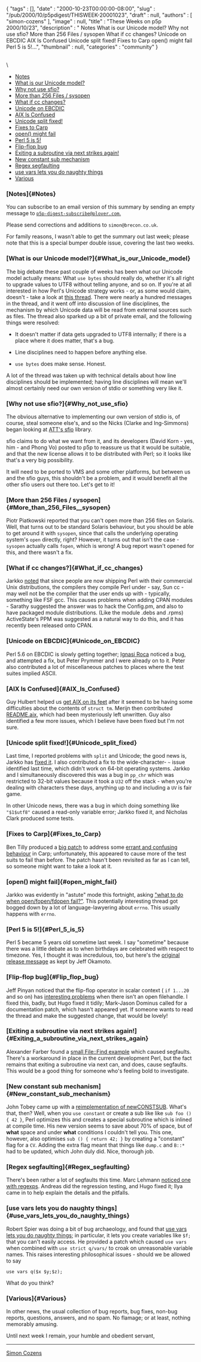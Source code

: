 {
   "tags" : [],
   "date" : "2000-10-23T00:00:00-08:00",
   "slug" : "/pub/2000/10/p5pdigest/THISWEEK-20001023",
   "draft" : null,
   "authors" : [
      "simon-cozens"
   ],
   "image" : null,
   "title" : "These Weeks on p5p 2000/10/23",
   "description" : " Notes What is our Unicode model? Why not use sfio? More than 256 Files / sysopen What if cc changes? Unicode on EBCDIC AIX Is Confused Unicode split fixed! Fixes to Carp open() might fail Perl 5 is 5!...",
   "thumbnail" : null,
   "categories" : "community"
}





\
\

-   [Notes](#Notes)
-   [What is our Unicode model?](#What_is_our_Unicode_model)
-   [Why not use sfio?](#Why_not_use_sfio)
-   [More than 256 Files / sysopen](#More_than_256_Files__sysopen)
-   [What if cc changes?](#What_if_cc_changes)
-   [Unicode on EBCDIC](#Unicode_on_EBCDIC)
-   [AIX Is Confused](#AIX_Is_Confused)
-   [Unicode split fixed!](#Unicode_split_fixed)
-   [Fixes to Carp](#Fixes_to_Carp)
-   [open() might fail](#open_might_fail)
-   [Perl 5 is 5!](#Perl_5_is_5)
-   [Flip-flop bug](#Flip_flop_bug)
-   [Exiting a subroutine via next strikes
    again!](#Exiting_a_subroutine_via_next_strikes_again)
-   [New constant sub mechanism](#New_constant_sub_mechanism)
-   [Regex segfaulting](#Regex_segfaulting)
-   [use vars lets you do naughty
    things](#use_vars_lets_you_do_naughty_things)
-   [Various](#Various)

### [Notes]{#Notes}

You can subscribe to an email version of this summary by sending an
empty message to
[`p5p-digest-subscribe@plover.com`.](mailto:p5p-digest-subscribe@plover.com)

Please send corrections and additions to `simon@brecon.co.uk`.

For family reasons, I wasn't able to get the summary out last week;
please note that this is a special bumper double issue, covering the
last two weeks.

### [What is our Unicode model?]{#What_is_our_Unicode_model}

The big debate these past couple of weeks has been what our Unicode
model actually means: What `use bytes` should really do, whether it's
all right to upgrade values to UTF8 without telling anyone, and so on.
If you're at all interested in how Perl's Unicode strategy works - or,
as some would claim, doesn't - take a look at [this
thread](http://www.xray.mpe.mpg.de/mailing-lists/perl5-porters/2000-10/msg00261.html).
There were nearly a hundred messages in the thread, and it went off into
discussion of line disciplines, the mechanism by which Unicode data will
be read from external sources such as files. The thread also sparked up
a bit of private email, and the following things were resolved:

-   It doesn't matter if data gets upgraded to UTF8 internally; if there
    is a place where it does matter, that's a bug.

-   Line disciplines need to happen before anything else.

-   `use bytes` does make sense. Honest.

A lot of the thread was taken up with technical details about how line
disciplines should be implemented; having line disciplines will mean
we'll almost certainly need our own version of stdio or something very
like it.

### [Why not use sfio?]{#Why_not_use_sfio}

The obvious alternative to implementing our own version of stdio is, of
course, steal someone else's, and so the Nicks (Clarke and Ing-Simmons)
began looking at [ATT's
sfio](http://www.research.att.com/sw/tools/sfio/) library.

sfio claims to do what we want from it, and its developers (David Korn -
yes, him - and Phong Vo) posted to p5p to reassure us that it would be
suitable, and that the new license allows it to be distributed with
Perl; so it looks like that's a very big possibility.

It will need to be ported to VMS and some other platforms, but between
us and the sfio guys, this shouldn't be a problem, and it would benefit
all the other sfio users out there too. Let's get to it!

### [More than 256 Files / sysopen]{#More_than_256_Files__sysopen}

Piotr Piatkowski reported that you can't open more than 256 files on
Solaris. Well, that turns out to be standard Solaris behaviour, but you
should be able to get around it with `sysopen`, since that calls the
underlying operating system's `open` directly, right? However, it turns
out that isn't the case - `sysopen` actually calls `fopen`, which is
wrong! A bug report wasn't opened for this, and there wasn't a fix.

### [What if cc changes?]{#What_if_cc_changes}

Jarkko
[noted](http://www.xray.mpe.mpg.de/mailing-lists/perl5-porters/2000-10/msg00371.html)
that since people are now shipping Perl with their commercial Unix
distributions, the compilers they compile Perl under - say, Sun cc - may
well not be the compiler that the user ends up with - typically,
something like FSF gcc. This causes problems when adding CPAN modules -
Sarathy suggested the answer was to hack the Config.pm, and also to have
packaged module distributions. (Like the module .debs and .rpms)
ActiveState's PPM was suggested as a natural way to do this, and it has
recently been released onto CPAN.

### [Unicode on EBCDIC]{#Unicode_on_EBCDIC}

Perl 5.6 on EBCDIC is slowly getting together; [Ignasi
Roca](http://www.xray.mpe.mpg.de/mailing-lists/perl5-porters/2000-10/msg00400.html)
noticed a bug, and attempted a fix, but Peter Prymmer and I were already
on to it. Peter also contributed a lot of miscellaneous patches to
places where the test suites implied ASCII.

### [AIX Is Confused]{#AIX_Is_Confused}

Guy Hulbert helped us [get AIX on its
feet](http://www.xray.mpe.mpg.de/mailing-lists/perl5-porters/2000-10/msg00575.html)
after it seemed to be having some difficulties about the contents of
`struct tm`. Merijn then contributed
[README.aix](http://www.xray.mpe.mpg.de/mailing-lists/perl5-porters/2000-10/msg00642.html),
which had been mysteriously left unwritten. Guy also identified a few
more issues, which I believe have been fixed but I'm not sure.

### [Unicode split fixed!]{#Unicode_split_fixed}

Last time, I reported problems with `split` and Unicode; the good news
is, Jarkko has [fixed
it](http://www.xray.mpe.mpg.de/mailing-lists/perl5-porters/2000-10/msg00612.html).
I also contributed a fix to the wide-character- `~` issue identified
last time, which didn't work on 64-bit operating systems. Jarkko and I
simultaneously discovered this was a bug in `pp_chr` which was
restricted to 32-bit values because it took a `U32` off the stack - when
you're dealing with characters these days, anything up to and including
a `UV` is fair game.

In other Unicode news, there was a bug in which doing something like
`"$1$utf8"` caused a read-only variable error; Jarkko fixed it, and
Nicholas Clark produced some tests.

### [Fixes to Carp]{#Fixes_to_Carp}

Ben Tilly produced a [big
patch](http://www.xray.mpe.mpg.de/mailing-lists/perl5-porters/2000-10/msg00617.html)
to address some [errant and confusing
behaviour](http://www.xray.mpe.mpg.de/mailing-lists/perl5-porters/2000-10/msg00605.html)
in Carp; unfortunately, this appeared to cause more of the test suits to
fail than before. The patch hasn't been revisited as far as I can tell,
so someone might want to take a look at it.

### [open() might fail]{#open_might_fail}

Jarkko was evidently in "astute" mode this fortnight, asking ["what to
do when open/fopen/fdopen
fail?"](http://www.xray.mpe.mpg.de/mailing-lists/perl5-porters/2000-10/msg00697.html).
This potentially interesting thread got bogged down by a lot of
language-lawyering about `errno`. This usually happens with `errno`.

### [Perl 5 is 5!]{#Perl_5_is_5}

Perl 5 became 5 years old sometime last week. I say "sometime" because
there was a little debate as to when birthdays are celebrated with
respect to timezone. Yes, I thought it was incredulous, too, but here's
the [original release
message](http://www.xray.mpe.mpg.de/mailing-lists/perl5-porters/2000-10/msg00847.html)
as kept by Jeff Okamoto.

### [Flip-flop bug]{#Flip_flop_bug}

Jeff Pinyan noticed that the flip-flop operator in scalar context (
`if 1...20` and so on) has [interesting
problems](http://www.xray.mpe.mpg.de/mailing-lists/perl5-porters/2000-10/msg00777.html)
when there isn't an open filehandle. I fixed this, badly, but Hugo fixed
it tidily; Mark-Jason Dominus called for a documentation patch, which
hasn't appeared yet. If someone wants to read the thread and make the
suggested change, that would be lovely!

### [Exiting a subroutine via next strikes again!]{#Exiting_a_subroutine_via_next_strikes_again}

Alexander Farber found a [small File::Find
example](http://www.xray.mpe.mpg.de/mailing-lists/perl5-porters/2000-10/msg00860.html)
which caused segfaults. There's a workaround in place in the current
development Perl, but the fact remains that exiting a subroutine via
next can, and does, cause segfaults. This would be a good thing for
someone who's feeling bold to investigate.

### [New constant sub mechanism]{#New_constant_sub_mechanism}

John Tobey came up with a [reimplementation of
newCONSTSUB](http://www.xray.mpe.mpg.de/mailing-lists/perl5-porters/2000-10/msg00939.html).
What's that, then? Well, when you `use constant` or create a sub like
like `sub foo () { 42 }`, Perl optimizes this and creates a special
subroutine which is inlined at compile time. His new version seems to
save about 70% of space, but of **what** space and under **what**
conditions I couldn't tell you. This one, however, also optimises
`sub () { return 42; }` by creating a "constant" flag for a `CV`. Adding
the extra flag meant that things like `dump.c` and `B::*` had to be
updated, which John duly did. Nice, thorough job.

### [Regex segfaulting]{#Regex_segfaulting}

There's been rather a lot of segfaults this time. Marc Lehmann [noticed
one with
regexps](http://www.xray.mpe.mpg.de/mailing-lists/perl5-porters/2000-10/msg00931.html).
Andreas did the regression testing, and Hugo fixed it; Ilya came in to
help explain the details and the pitfalls.

### [use vars lets you do naughty things]{#use_vars_lets_you_do_naughty_things}

Robert Spier was doing a bit of bug archaeology, and found that [use
vars lets you do naughty
things](http://www.xray.mpe.mpg.de/mailing-lists/perl5-porters/2000-10/msg00961.html);
in particular, it lets you create variables like `$f;` that you can't
easily access. He provided a patch which caused `use vars` when combined
with `use strict q/vars/` to croak on unreasonable variable names. This
raises interesting philosophical issues - should we be allowed to say

    use vars q($x $y;$z);

What do you think?

### [Various]{#Various}

In other news, the usual collection of bug reports, bug fixes, non-bug
reports, questions, answers, and no spam. No flamage; or at least,
nothing memorably amusing.

Until next week I remain, your humble and obedient servant,

------------------------------------------------------------------------

[Simon Cozens](mailto:simon@brecon.co.uk)


